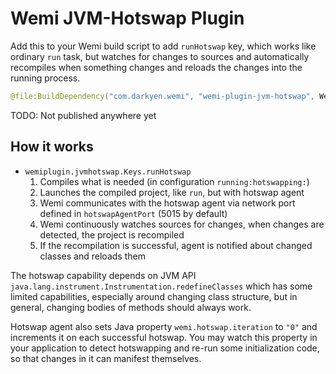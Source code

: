 # Wemi JVM-Hotswap Plugin

Add this to your Wemi build script to add `runHotswap` key, which works like ordinary `run` task,
but watches for changes to sources and automatically recompiles when something changes and reloads the changes
into the running process.

```kotlin
@file:BuildDependency("com.darkyen.wemi", "wemi-plugin-jvm-hotswap", WemiVersion)
```
TODO: Not published anywhere yet

## How it works
- `wemiplugin.jvmhotswap.Keys.runHotswap`
	1. Compiles what is needed (in configuration `running:hotswapping:`)
	2. Launches the compiled project, like `run`, but with hotswap agent
	3. Wemi communicates with the hotswap agent via network port defined in `hotswapAgentPort` (5015 by default)
	4. Wemi continuously watches sources for changes, when changes are detected, the project is recompiled
	5. If the recompilation is successful, agent is notified about changed classes and reloads them

The hotswap capability depends on JVM API `java.lang.instrument.Instrumentation.redefineClasses` which has some limited
capabilities, especially around changing class structure, but in general, changing bodies of methods should always work.

Hotswap agent also sets Java property `wemi.hotswap.iteration` to `"0"` and increments it on each successful hotswap.
You may watch this property in your application to detect hotswapping and re-run some initialization code,
so that changes in it can manifest themselves.
